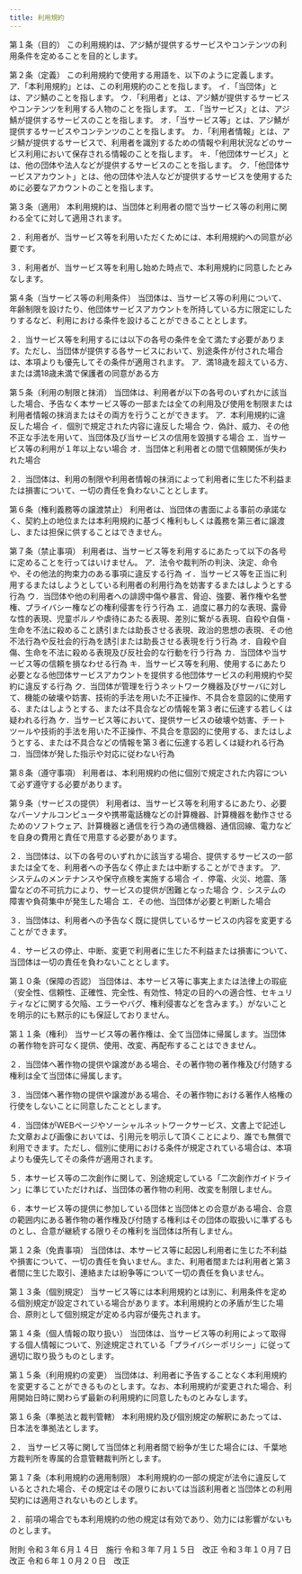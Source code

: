 ```yaml
---
title: 利用規約
---
```


第１条（目的）
この利用規約は、アジ鯖が提供するサービスやコンテンツの利用条件を定めることを目的とします。

第２条（定義）
この利用規約で使用する用語を、以下のように定義します。
ア．「本利用規約」とは、この利用規約のことを指します。
イ．「当団体」とは、アジ鯖のことを指します。
ウ．「利用者」とは、アジ鯖が提供するサービスやコンテンツを利用する人物のことを指します。
エ．「当サービス」とは、アジ鯖が提供するサービスのことを指します。
オ．「当サービス等」とは、アジ鯖が提供するサービスやコンテンツのことを指します。
カ．「利用者情報」とは、アジ鯖が提供するサービスで、利用者を識別するための情報や利用状況などのサービス利用において保存される情報のことを指します。
キ．「他団体サービス」とは、他の団体や法人などが提供するサービスのことを指します。
ク．「他団体サービスアカウント」とは、他の団体や法人などが提供するサービスを使用するために必要なアカウントのことを指します。


第３条（適用）
本利用規約は、当団体と利用者の間で当サービス等の利用に関わる全てに対して適用されます。

２．利用者が、当サービス等を利用いただくためには、本利用規約への同意が必要です。

３．利用者が、当サービス等を利用し始めた時点で、本利用規約に同意したとみなします。


第４条（当サービス等の利用条件）
当団体は、当サービス等の利用について、年齢制限を設けたり、他団体サービスアカウントを所持している方に限定にしたりするなど、利用における条件を設けることができることとします。

２．当サービス等を利用するには以下の各号の条件を全て満たす必要があります。ただし、当団体が提供する各サービスにおいて、別途条件が付された場合は、本項よりも優先してその条件が適用されます。
ア．満18歳を超えている方、または満18歳未満で保護者の同意がある方


第５条（利用の制限と抹消）
当団体は、利用者が以下の各号のいずれかに該当した場合、予告なく本サービス等の一部または全ての利用及び使用を制限または利用者情報の抹消またはその両方を行うことができます。
ア．本利用規約に違反した場合
イ．個別で規定された内容に違反した場合
ウ．偽計、威力、その他不正な手法を用いて、当団体及び当サービスの信用を毀損する場合
エ．当サービス等の利用が１年以上ない場合
オ．当団体と利用者との間で信頼関係が失われた場合

２．当団体は、利用の制限や利用者情報の抹消によって利用者に生じた不利益または損害について、一切の責任を負わないこととします。


第６条（権利義務等の譲渡禁止）
利用者は、当団体の書面による事前の承諾なく、契約上の地位または本利用規約に基づく権利もしくは義務を第三者に譲渡し、または担保に供することはできません。


第７条（禁止事項）
利用者は、当サービス等を利用するにあたって以下の各号に定めることを行ってはいけません。
ア．法令や裁判所の判決、決定、命令や、その他法的拘束力のある事項に違反する行為
イ．当サービス等を正当に利用するまたはしようとしている利用者の利用行為を妨害するまたはしようとする行為
ウ．当団体や他の利用者への誹謗中傷や暴言、脅迫、強要、著作権や名誉権、プライバシー権などの権利侵害を行う行為
エ．過度に暴力的な表現、露骨な性的表現、児童ポルノや虐待にあたる表現、差別に繋がる表現、自殺や自傷・生命を不法に殺めること誘引または助長させる表現、政治的思想の表現、その他不法行為や反社会的行為を誘引または助長させる表現を行う行為
オ．自殺や自傷、生命を不法に殺める表現及び反社会的な行動を行う行為
カ．当団体や当サービス等の信頼を損なわせる行為
キ．当サービス等を利用、使用するにあたり必要となる他団体サービスアカウントを提供する他団体サービスの利用規約や契約に違反する行為
ク．当団体が管理を行うネットワーク機器及びサーバに対して、機能の破壊や妨害、技術的手法を用いた不正操作、不具合を意図的に使用する、またはしようとする、または不具合などの情報を第３者に伝達する若しくは疑われる行為
ケ．当サービス等において、提供サービスの破壊や妨害、チートツールや技術的手法を用いた不正操作、不具合を意図的に使用する、またはしようとする、または不具合などの情報を第３者に伝達する若しくは疑われる行為
コ．当団体が発した指示や対応に従わない行為


第８条（遵守事項）
利用者は、本利用規約の他に個別で規定された内容について必ず遵守する必要があります。


第９条（サービスの提供）
利用者は、当サービス等を利用するにあたり、必要なパーソナルコンピュータや携帯電話機などの計算機器、計算機器を動作させるためのソフトウェア、計算機器と通信を行う為の通信機器、通信回線、電力などを自身の費用と責任で用意する必要があります。

２．当団体は、以下の各号のいずれかに該当する場合、提供するサービスの一部または全てを、利用者への予告なく停止または中断することができます。
ア．システムのメンテナンスや保守点検を実施する場合
イ．停電、火災、地震、落雷などの不可抗力により、サービスの提供が困難となった場合
ウ．システムの障害や負荷集中が発生した場合
エ．その他、当団体が必要と判断した場合

３．当団体は、利用者への予告なく既に提供しているサービスの内容を変更することができます。

４．サービスの停止、中断、変更で利用者に生じた不利益または損害について、当団体は一切の責任を負わないこととします。


第１０条（保障の否認）
当団体は、本サービス等に事実上または法律上の瑕疵（安全性、信頼性、正確性、完全性、有効性、特定の目的への適合性、セキュリティなどに関する欠陥、エラーやバグ、権利侵害などを含みます。）がないことを明示的にも黙示的にも保証しておりません。


第１１条（権利）
当サービス等の著作権は、全て当団体に帰属します。当団体の著作物を許可なく提供、使用、改変、再配布することはできません。

２．当団体へ著作物の提供や譲渡がある場合、その著作物の著作権及び付随する権利は全て当団体に帰属します。

３．当団体へ著作物の提供や譲渡がある場合、その著作物における著作人格権の行使をしないことに同意したこととします。

４．当団体がWEBページやソーシャルネットワークサービス、文書上で記述した文章および画像においては、引用元を明示して頂くことにより、誰でも無償で利用できます。ただし、個別に使用における条件が規定されている場合は、本項よりも優先してその条件が適用されます。

５．本サービス等の二次創作に関して、別途規定している「二次創作ガイドライン」に準じていただければ、当団体の著作物の利用、改変を制限しません。

６．本サービス等の提供に参加している団体と当団体との合意がある場合、合意の範囲内にある著作物の著作権及び付随する権利はその団体の取扱いに準ずるものとし、合意が継続する限りその権利を当団体は所有しません。


第１２条（免責事項）
当団体は、本サービス等に起因し利用者に生じた不利益や損害について、一切の責任を負いません。また、利用者間または利用者と第３者間に生じた取引、連絡または紛争等について一切の責任を負いません。


第１３条（個別規定）
当サービス等には本利用規約とは別に、利用条件を定める個別規定が設定されている場合があります。本利用規約との矛盾が生じた場合、原則として個別規定が定める内容が優先されます。


第１４条（個人情報の取り扱い）
当団体は、当サービス等の利用によって取得する個人情報について、別途規定されている「プライバシーポリシー」に従って適切に取り扱うものとします。


第１５条（利用規約の変更）
当団体は、利用者に予告することなく本利用規約を変更することができるものとします。なお、本利用規約が変更された場合、利用開始日時に関わらず最新の利用規約に同意したものとみなします。


第１６条（準拠法と裁判管轄）
本利用規約及び個別規定の解釈にあたっては、日本法を準拠法とします。

２． 当サービス等に関して当団体と利用者間で紛争が生じた場合には、千葉地方裁判所を専属的合意管轄裁判所とします。


第１７条（本利用規約の適用制限）
本利用規約の一部の規定が法令に違反しているとされた場合、その規定はその限りにおいては当該利用者と当団体との利用契約には適用されないものとします。

２．前項の場合でも本利用規約の他の規定は有効であり、効力には影響がないものとします。


附則
令和３年６月１４日　施行
令和３年７月１５日　改正
令和３年１０月７日　改正
令和６年１０月２０日　改正
